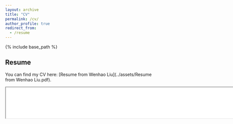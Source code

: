 ```yaml
---
layout: archive
title: "CV"
permalink: /cv/
author_profile: true
redirect_from:
  - /resume
---
```


{% include base_path %}

Resume
------
You can find my CV here: [Resume from Wenhao Liu](../assets/Resume from Wenhao Liu.pdf).
<iframe src="../assets/Resume from Wenhao Liu.pdf" width="800" height="100"></iframe>
